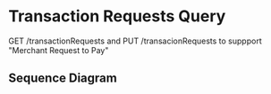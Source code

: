 # Transaction Requests Query

GET /transactionRequests and PUT /transacionRequests to suppport "Merchant Request to Pay"

## Sequence Diagram

